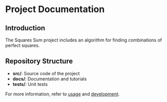 # Project Documentation 
 
## Introduction 
The Squares Sum project includes an algorithm for finding combinations of perfect squares. 
 
## Repository Structure 
- **src/**: Source code of the project 
- **docs/**: Documentation and tutorials 
- **tests/**: Unit tests 
 
For more information, refer to [usage](usage.md) and [development](development.md). 
